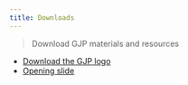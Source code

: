 ```yaml
---
title: Downloads
---
```


> Download GJP materials and resources

- [Download the GJP logo](/img/GJPLogo_Transparent.png)
- <a href="https://docs.google.com/presentation/d/1ezpgarpStGRXxSyWOn0lDgimmQPGtxY1rzT2qZdqF5M/edit" target="blank">Opening slide</a>